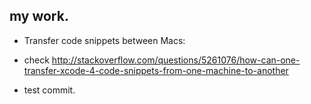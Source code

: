 ## my work.

* Transfer code snippets between Macs:
- check http://stackoverflow.com/questions/5261076/how-can-one-transfer-xcode-4-code-snippets-from-one-machine-to-another

* test commit.